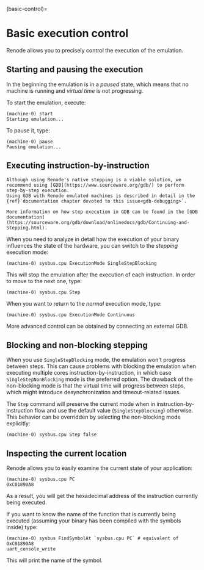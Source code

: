 (basic-control)=

# Basic execution control

Renode allows you to precisely control the execution of the emulation.

## Starting and pausing the execution

In the beginning the emulation is in a *paused* state, which means that no machine is running and *virtual time* is not progressing.

To start the emulation, execute:

```
(machine-0) start
Starting emulation...
```

To pause it, type:

```
(machine-0) pause
Pausing emulation...
```

## Executing instruction-by-instruction

```{note}
Although using Renode's native stepping is a viable solution, we recommend using [GDB](https://www.sourceware.org/gdb/) to perform step-by-step execution.
Using GDB with Renode emulated machines is described in detail in the {ref}`documentation chapter devoted to this issue<gdb-debugging>`.

More information on how step execution in GDB can be found in the [GDB documentation](https://sourceware.org/gdb/download/onlinedocs/gdb/Continuing-and-Stepping.html).
```

When you need to analyze in detail how the execution of your binary influences the state of the hardware, you can switch to the *stepping* execution mode:

```
(machine-0) sysbus.cpu ExecutionMode SingleStepBlocking
```

This will stop the emulation after the execution of each instruction. In order to move to the next one, type:

```
(machine-0) sysbus.cpu Step
```

When you want to return to the *normal* execution mode, type:

```
(machine-0) sysbus.cpu ExecutionMode Continuous
```

More advanced control can be obtained by connecting an external GDB.

## Blocking and non-blocking stepping

When you use `SingleStepBlocking` mode, the emulation won't progress between steps.
This can cause problems with blocking the emulation when executing multiple cores instruction-by-instruction, in which case `SingleStepNonBlocking` mode is the preferred option.
The drawback of the non-blocking mode is that the virtual time will progress between steps, which might introduce desynchronization and timeout-related issues.

The `Step` command will preserve the current mode when in instruction-by-instruction flow and use the default value (`SingleStepBlocking`) otherwise.
This behavior can be overridden by selecting the non-blocking mode explicitly:

```
(machine-0) sysbus.cpu Step false
```

## Inspecting the current location

Renode allows you to easily examine the current state of your application:

```
(machine-0) sysbus.cpu PC
0xC01890A8
```

As a result, you will get the hexadecimal address of the instruction currently being executed.

If you want to know the name of the function that is currently being executed (assuming your binary has been compiled with the symbols inside) type:

```
(machine-0) sysbus FindSymbolAt `sysbus.cpu PC` # equivalent of 0xC01890A8
uart_console_write
```

This will print the name of the symbol.
